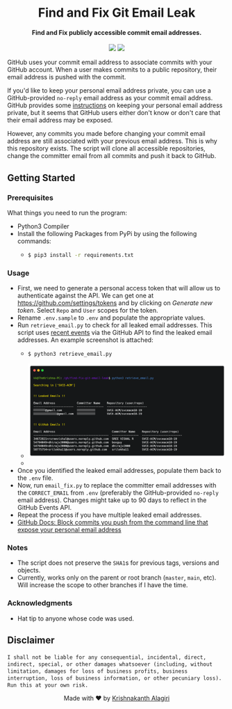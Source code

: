 <h1 align="center">
  Find and Fix Git Email Leak
</h1>

<h4 align="center">Find and Fix publicly accessible commit email addresses.</h4>

<p align="center">
  <a href="https://www.python.org"><img src="https://img.shields.io/badge/language-python-blue.svg?style=flat"></a>
  <a href="/LICENSE"><img src="https://img.shields.io/badge/license-MIT-blue"></a>
</p>

GitHub uses your commit email address to associate commits with your GitHub account. When a user makes commits to a public repository, their email address is pushed with the commit. 

If you'd like to keep your personal email address private, you can use a GitHub-provided `no-reply` email address as your commit email address. GitHub provides some [instructions](https://help.github.com/articles/setting-your-email-in-git/) on keeping your personal email address private, but it seems that GitHub users either don't know or don't care that their email address may be exposed.

However, any commits you made before changing your commit email address are still associated with your previous email address. This is why this repository exists.  The script will clone all accessible repositories, change the committer email from all commits and push it back to GitHub. 

## Getting Started

### Prerequisites
What things you need to run the program:
- Python3 Compiler
- Install the following Packages from PyPi by using the following commands:
  - ```bash
    $ pip3 install -r requirements.txt
    ```

### Usage
- First, we need to generate a personal access token that will allow us to authenticate against the API. We can get one at https://github.com/settings/tokens and by clicking on *Generate new token*. Select `Repo` and `User` scopes for the token.
- Rename `.env.sample` to `.env` and populate the appropriate values. 
- Run `retrieve_email.py` to check for all leaked email addresses. This script uses [recent events](https://developer.github.com/v3/activity/events/) via the GitHub API to find the leaked email addresses. An example screenshot is attached:
  - ```bash
    $ python3 retrieve_email.py
    ```
  -  ![Sample Run for retrieve_email.py](docs/retrieval_example.png)
  -  
- Once you identified the leaked email addresses, populate them back to the `.env` file.
- Now, run `email_fix.py` to replace the committer email addresses with the `CORRECT_EMAIL` from `.env` (preferably the GitHub-provided `no-reply` email address). Changes might take up to 90 days to reflect in the GitHub Events API.
- Repeat the process if you have multiple leaked email addresses.
- [GitHub Docs: Block commits you push from the command line that expose your personal email address](https://docs.github.com/en/account-and-profile/setting-up-and-managing-your-github-user-account/managing-email-preferences/blocking-command-line-pushes-that-expose-your-personal-email-address)

### Notes
- The script does not preserve the `SHA1`s for previous tags, versions and objects. 
- Currently, works only on the parent or root branch (`master`, `main`, etc). Will increase the scope to other branches if I have the time.

### Acknowledgments
- Hat tip to anyone whose code was used.

## Disclaimer
```
I shall not be liable for any consequential, incidental, direct, indirect, special, or other damages whatsoever (including, without limitation, damages for loss of business profits, business interruption, loss of business information, or other pecuniary loss). Run this at your own risk.  
```


 
<p align="center">
  Made with ❤️ by <a href="https://github.com/bearlike">Krishnakanth Alagiri</a>
</p>